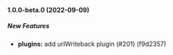 #### 1.0.0-beta.0 (2022-09-09)

##### New Features

* **plugins:**  add urlWriteback plugin (#201) (f9d2357)

